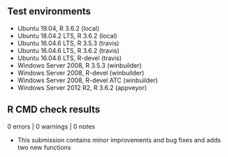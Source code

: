 ## Test environments

* Ubuntu 19.04, R 3.6.2 (local)
* Ubuntu 18.04.2 LTS, R 3.6.2 (local)
* Ubuntu 16.04.6 LTS, R 3.5.3 (travis)
* Ubuntu 16.04.6 LTS, R 3.6.2 (travis)
* Ubuntu 16.04.6 LTS, R-devel (travis)
* Windows Server 2008, R 3.5.3 (winbuilder)
* Windows Server 2008, R-devel (winbuilder)
* Windows Server 2008, R-devel ATC (winbuilder)
* Windows Server 2012 R2, R 3.6.2 (appveyor)

## R CMD check results

0 errors | 0 warnings | 0 notes

* This submission contains minor improvements and bug fixes and adds two new functions